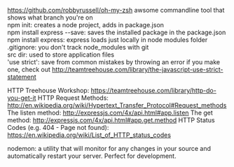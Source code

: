 https://github.com/robbyrussell/oh-my-zsh awsome commandline tool that shows what branch you're on  
npm init: creates a node project, adds in package.json  
npm install express --save: saves the installed package in the package.json  
npm install express: express loads just locally in node modules folder  
.gitignore: you don't track node_modules with git  
src dir: used to store application files  
'use strict': save from common mistakes by throwing an error if you make one, check out http://teamtreehouse.com/library/the-javascript-use-strict-statement

HTTP Treehouse Workshop: https://teamtreehouse.com/library/http-do-you-get-it
HTTP Request Methods: http://en.wikipedia.org/wiki/Hypertext_Transfer_Protocol#Request_methods
The listen method: http://expressjs.com/4x/api.html#app.listen
The get method: http://expressjs.com/4x/api.html#app.get.method
HTTP Status Codes (e.g. 404 - Page not found): https://en.wikipedia.org/wiki/List_of_HTTP_status_codes

nodemon: a utility that will monitor for any changes in your source and automatically restart your server. Perfect for development.